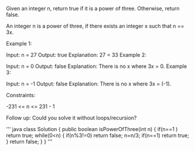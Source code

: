 Given an integer n, return true if it is a power of three. Otherwise, return false.

An integer n is a power of three, if there exists an integer x such that n == 3x.

 

Example 1:

Input: n = 27
Output: true
Explanation: 27 = 33
Example 2:

Input: n = 0
Output: false
Explanation: There is no x where 3x = 0.
Example 3:

Input: n = -1
Output: false
Explanation: There is no x where 3x = (-1).
 

Constraints:

-231 <= n <= 231 - 1
 

Follow up: Could you solve it without loops/recursion?

''' java
class Solution {
    public boolean isPowerOfThree(int n) {
        if(n==1 ) return true;
        while(0<n)
        {
            if(n%3!=0) return false;
            n=n/3;
            if(n==1) return true;
        }
        return false;
    }
}
'''
